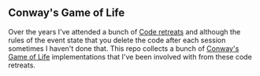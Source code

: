 ## Conway's Game of Life

Over the years I've attended a bunch of [Code
retreats](http://coderetreat.org/) and although the rules of the event
state that you delete the code after each session sometimes
I haven't done that.  This repo collects a bunch of
[Conway's Game of Life](http://coderetreat.org/) implementations that I've been involved with
from these code retreats.
